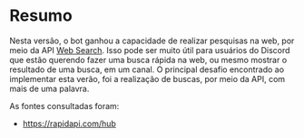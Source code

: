 # Resumo

Nesta versão, o bot ganhou a capacidade de realizar pesquisas na web, por meio da
API [Web Search](https://rapidapi.com/contextualwebsearch/api/web-search/). Isso pode ser muito útil para usuários do
Discord que estão querendo fazer uma busca rápida na web, ou mesmo mostrar o resultado de uma busca, em um canal. O
principal desafio encontrado ao implementar esta verão, foi a realização de buscas, por meio da API, com mais de uma
palavra.

As fontes consultadas foram:

- https://rapidapi.com/hub